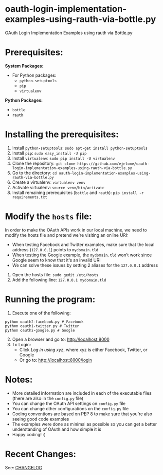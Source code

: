 oauth-login-implementation-examples-using-rauth-via-bottle.py
=============================================================

OAuth Login Implementation Examples using rauth via Bottle.py

Prerequisites:
==============
**System Packages:**
* For Python packages:
  * `python-setuptools`
  * `pip`
  * `virtualenv`

**Python Packages:**
* `bottle`
* `rauth`

Installing the prerequisites:
=============================
1. Install `python-setuptools`: `sudo apt-get install python-setuptools`
2. Install `pip`: `sudo easy_install -U pip`
3. Install `virtualenv`: `sudo pip install -U virtualenv`
4. Clone the repository: `git clone https://github.com/ejelome/oauth-login-implementation-examples-using-rauth-via-bottle.py`
5. Go to the directory: `cd oauth-login-implementation-examples-using-rauth-via-bottle.py`
6. Create a virtualenv: `virtualenv venv`
7. Activate virtualenv: `source venv/bin/activate`
8. Install remaining prerequisites (`bottle` and `rauth`): `pip install -r requirements.txt`

Modify the `hosts` file:
========================
In order to make the OAuth APIs work in our local machine, we need to modify the hosts file and pretend we're visiting an online URI:
* When testing Facebook and Twitter examples, make sure that the local address (`127.0.0.1`) points to `mydomain.tld`
* When testing the Google example, the `mydomain.tld` won't work since Google seem to know that it's an invalid URI
* We can solve these issues by setting 2 aliases for the `127.0.0.1` address

1. Open the hosts file: `sudo gedit /etc/hosts`
2. Add the following line: `127.0.0.1 mydomain.tld`

Running the program:
====================
1. Execute one of the following:
```
python oauth2-facebook.py # Facebook
python oauth1-twitter.py # Twitter
python oauth2-google.py # Google
```

2. Open a browser and go to: [http://localhost:8000](http://localhost:8000)
3. To Login:
   * Click *Log in using xyz*, where xyz is either Facebook, Twitter, or Google
   * Or go to: [http://localhost:8000/login](http://localhost:8000/login)

Notes:
======
* More detailed information are included in each of the executable files (there are also in the `config.py` file)
* You can change the OAuth API settings on `config.py` file
* You can change other configurations on the `config.py` file
* Coding conventions are based on PEP 8 to make sure that you're also seeing good code examples
* The examples were done as minimal as possible so you can get a better understanding of OAuth and how simple it is
* Happy coding! :)

Recent Changes:
===============
See: [CHANGELOG](https://github.com/ejelome/oauth-login-implementation-examples-using-rauth-via-bottle.py/blob/master/CHANGELOG)



